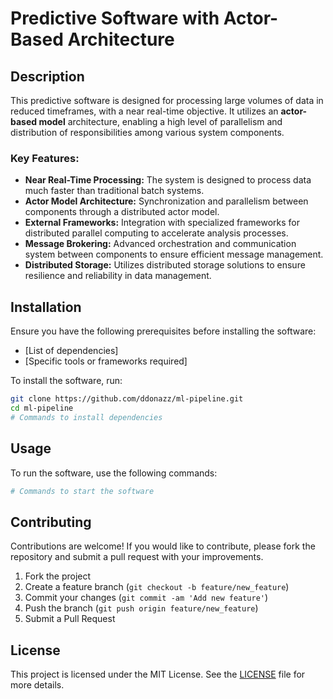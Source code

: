 # Predictive Software with Actor-Based Architecture

## Description

This predictive software is designed for processing large volumes of data in reduced timeframes, with a near real-time objective. It utilizes an **actor-based model** architecture, enabling a high level of parallelism and distribution of responsibilities among various system components.

### Key Features:
- **Near Real-Time Processing:** The system is designed to process data much faster than traditional batch systems.
- **Actor Model Architecture:** Synchronization and parallelism between components through a distributed actor model.
- **External Frameworks:** Integration with specialized frameworks for distributed parallel computing to accelerate analysis processes.
- **Message Brokering:** Advanced orchestration and communication system between components to ensure efficient message management.
- **Distributed Storage:** Utilizes distributed storage solutions to ensure resilience and reliability in data management.

## Installation

Ensure you have the following prerequisites before installing the software:

- [List of dependencies]
- [Specific tools or frameworks required]

To install the software, run:

```bash
git clone https://github.com/ddonazz/ml-pipeline.git
cd ml-pipeline
# Commands to install dependencies
```

## Usage

To run the software, use the following commands:

```bash
# Commands to start the software
```

## Contributing

Contributions are welcome! If you would like to contribute, please fork the repository and submit a pull request with your improvements.

1. Fork the project
2. Create a feature branch (`git checkout -b feature/new_feature`)
3. Commit your changes (`git commit -am 'Add new feature'`)
4. Push the branch (`git push origin feature/new_feature`)
5. Submit a Pull Request

## License

This project is licensed under the MIT License. See the [LICENSE](LICENSE) file for more details.
